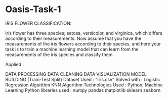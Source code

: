 # Oasis-Task-1
IRIS FLOWER CLASSIFICATION:

Iris flower has three species; setosa, versicolor, and virginica, which differs according to their measurements. Now assume that you have the measurements of the iris flowers according to their species, and here your task is to train a machine learning model that can learn from the measurements of the iris species and classify them.

Applied :

DATA PROCESSING
DATA CLEANING
DATA VISUALIZATION
MODEL BUILDING (Train-Test Split)
Dataset Used : "Iris.csv"
Solved with :
Logistic Regression Algorithm
KNN Algorithm
Technologies Used : Python, Machine Learning
Python libraries used :
numpy
pandas
matplotlib
sklearn
seaborn
